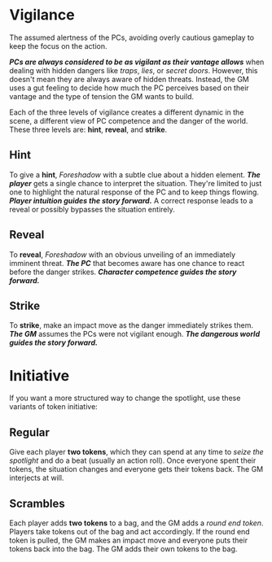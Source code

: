 # Vigilance

The assumed alertness of the PCs, avoiding overly cautious gameplay to keep the focus on the action.

**_PCs are always considered to be as vigilant as their vantage allows_** when dealing with hidden dangers like _traps_, _lies_, or _secret doors_. However, this doesn't mean they are always aware of hidden threats. Instead, the GM uses a gut feeling to decide how much the PC perceives based on their vantage and the type of tension the GM wants to build.

Each of the three levels of vigilance creates a different dynamic in the scene, a different view of PC competence and the danger of the world. These three levels are: **hint**, **reveal**, and **strike**.

## Hint

To give a **hint**, _Foreshadow_ with a subtle clue about a hidden element. **_The player_** gets a single chance to interpret the situation. They're limited to just one to highlight the natural response of the PC and to keep things flowing. **_Player intuition guides the story forward._** A correct response leads to a reveal or possibly bypasses the situation entirely.

## Reveal

To **reveal**, _Foreshadow_ with an obvious unveiling of an immediately imminent threat. **_The PC_** that becomes aware has one chance to react before the danger strikes. **_Character competence guides the story forward._**

## Strike

To **strike**, make an impact move as the danger immediately strikes them. **_The GM_** assumes the PCs were not vigilant enough. **_The dangerous world guides the story forward._**

# Initiative

If you want a more structured way to change the spotlight, use these variants of token initiative:

## Regular

Give each player **two tokens**, which they can spend at any time to _seize the spotlight_ and do a beat (usually an action roll). Once everyone spent their tokens, the situation changes and everyone gets their tokens back. The GM interjects at will.

## Scrambles

Each player adds **two tokens** to a bag, and the GM adds a _round end token_. Players take tokens out of the bag and act accordingly. If the round end token is pulled, the GM makes an impact move and everyone puts their tokens back into the bag. The GM adds their own tokens to the bag.
